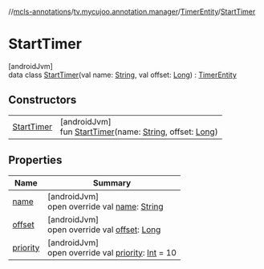 //[mcls-annotations](../../../../index.md)/[tv.mycujoo.annotation.manager](../../index.md)/[TimerEntity](../index.md)/[StartTimer](index.md)

# StartTimer

[androidJvm]\
data class [StartTimer](index.md)(val name: [String](https://kotlinlang.org/api/latest/jvm/stdlib/kotlin/-string/index.html), val offset: [Long](https://kotlinlang.org/api/latest/jvm/stdlib/kotlin/-long/index.html)) : [TimerEntity](../index.md)

## Constructors

| | |
|---|---|
| [StartTimer](-start-timer.md) | [androidJvm]<br>fun [StartTimer](-start-timer.md)(name: [String](https://kotlinlang.org/api/latest/jvm/stdlib/kotlin/-string/index.html), offset: [Long](https://kotlinlang.org/api/latest/jvm/stdlib/kotlin/-long/index.html)) |

## Properties

| Name | Summary |
|---|---|
| [name](name.md) | [androidJvm]<br>open override val [name](name.md): [String](https://kotlinlang.org/api/latest/jvm/stdlib/kotlin/-string/index.html) |
| [offset](offset.md) | [androidJvm]<br>open override val [offset](offset.md): [Long](https://kotlinlang.org/api/latest/jvm/stdlib/kotlin/-long/index.html) |
| [priority](priority.md) | [androidJvm]<br>open override val [priority](priority.md): [Int](https://kotlinlang.org/api/latest/jvm/stdlib/kotlin/-int/index.html) = 10 |

